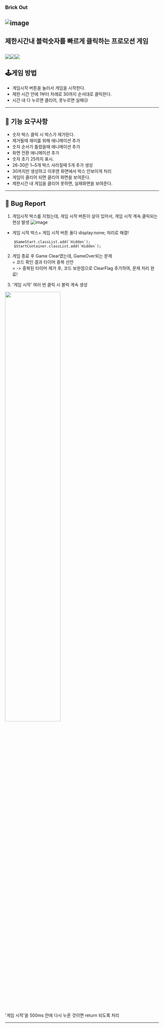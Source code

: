 
### Brick Out

![image](https://github.com/ckk914/BrickOut/assets/50573460/218f477a-06a8-4aca-8517-5fa04916b5f2)
---
 ## 제한시간내 블럭숫자를 빠르게 클릭하는 프로모션 게임<br>
 <img src="https://img.shields.io/badge/language-html-red.svg?style=flat-square"/><img src="https://img.shields.io/badge/language-css-blue.svg?style=flat-square"/><img src="https://img.shields.io/badge/language-js-yellow.svg?style=flat-square"/>
---

## 🕹게임 방법  <br>
- 게임시작 버튼을 눌러서 게임을 시작한다.  
- 제한 시간 안에 1부터 차례로 30까지 순서대로 클릭한다.
- 시간 내 다 누르면 클리어, 못누르면 실패😥
---
## 🎯 기능 요구사항  
- 숫자 박스 클릭 시 박스가 제거된다.  
- 제거될때 재미를 위해 애니메이션 추가<br>
- 숫자 순서가 틀렸을때 애니메이션 추가<br>
- 화면 전환 애니메이션 추가<br>
- 숫자 초기 25까지 표시.<br>
- 26-30은 1~5개 박스 사라질때 5개 추가 생성<br>
- 30까지만 생성하고 이후엔 화면에서 박스 안보이게 처리<br>
- 게임이 클리어 되면 클리어 화면을 보여준다.<br>
- 제한시간 내 게임을 클리어 못하면, 실패화면을 보여준다.<br>
---
## 🐞 Bug Report
1. 게임시작 박스를 지웠는데, 게임 시작 버튼이 살아 있어서, 게임 시작 계속 클릭되는 현상 발생
![image](https://github.com/ckk914/BrickOut/assets/50573460/1e6634fa-0e6c-4195-88f7-74bd31f48c72)
- 게임 시작 박스+ 게임 시작 버튼 둘다 display:none; 처리로 해결!
```
    $GameStart.classList.add(`Hidden`);
    $StartContainer.classList.add(`Hidden`);
```
2. 게임 종료 후 Game Clear였는데, GameOver되는 문제  
  = 코드 확인 결과 타이머 중복 선언  
  = -> 중복된 타이머 제거 후, 코드 보완점으로 ClearFlag 추가하여, 문제 처리 완료!

3. '게임 시작' 여러 번 클릭 시 블럭 계속 생성

<img src="[/img/myImg.png](https://github.com/ckk914/BrickOut/assets/50573460/213a2c6f-ecbb-4f18-a859-46cb2329b6d7)" width="60%" height="60%">



'게임 시작'을 500ms 안에 다시 누른 것이면 return 되도록 처리

   
---
